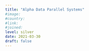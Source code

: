 ```yaml
---
title: "Alpha Data Parallel Systems"
#image:
#country:
#link:
#joined:
level: silver
date: 2021-03-30
draft: false
---
```

